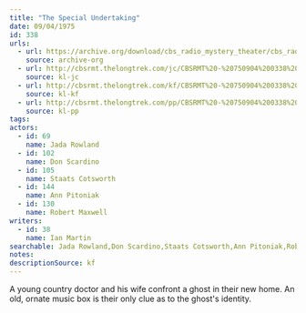 ```yaml
---
title: "The Special Undertaking"
date: 09/04/1975
id: 338
urls: 
  - url: https://archive.org/download/cbs_radio_mystery_theater/cbs_radio_mystery_theater-0301-0350.zip/cbs_radio_mystery_theater-0301-0350%2Fcbsrmt_0338_the_special_undertaking.mp3
    source: archive-org
  - url: http://cbsrmt.thelongtrek.com/jc/CBSRMT%20-%20750904%200338%20Special%20Undertaking%20vbr%20fb2_jc.mp3
    source: kl-jc
  - url: http://cbsrmt.thelongtrek.com/kf/CBSRMT%20-%20750904%200338%20The%20Special%20Undertaking_kf.mp3
    source: kl-kf
  - url: http://cbsrmt.thelongtrek.com/pp/CBSRMT%20-%20750904%200338%20The%20Special%20Undertaking_pp.mp3
    source: kl-pp
tags: 
actors:  
  - id: 69
    name: Jada Rowland  
  - id: 102
    name: Don Scardino  
  - id: 105
    name: Staats Cotsworth  
  - id: 144
    name: Ann Pitoniak  
  - id: 130
    name: Robert Maxwell
writers:  
  - id: 38
    name: Ian Martin
searchable: Jada Rowland,Don Scardino,Staats Cotsworth,Ann Pitoniak,Robert Maxwell Ian Martin
notes: 
descriptionSource: kf
---
```

A young country doctor and his wife confront a ghost in their new home. An old, ornate music box is their only clue as to the ghost's identity.